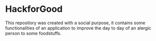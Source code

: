 # HackforGood
This repository was created with a social purpose, it contains some functionalities of an application to improve the day to day of an alergic person to some foodstuffs.
